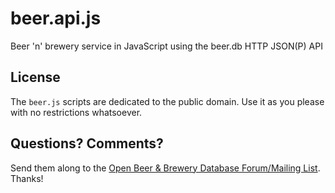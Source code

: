 # beer.api.js

Beer 'n' brewery service in JavaScript using the beer.db HTTP JSON(P) API



## License

The `beer.js` scripts are dedicated to the public domain.
Use it as you please with no restrictions whatsoever.

## Questions? Comments?

Send them along to the [Open Beer & Brewery Database Forum/Mailing List](http://groups.google.com/group/beerdb).
Thanks!

